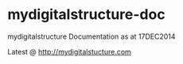 mydigitalstructure-doc
======================

mydigitalstructure Documentation as at 17DEC2014

Latest @ <a href="http://mydigitalstucture.com" target="_blank">http://mydigitalstucture.com</a>
